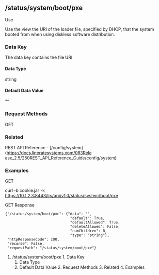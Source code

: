 ## /status/system/boot/pxe

Use

Use the view the URI of the loader file, specified by DHCP, that the system
booted from when using diskless software distribution.

### Data Key

The data key contains the file URI.

#### Data Type

string

#### Default Data Value

""

### Request Methods

GET

### Related

REST API Reference - [/config/system](https://docs.lineratesystems.com/093Rele
ase_2.5/250REST_API_Reference_Guide/config/system)

### Examples

GET

curl -b cookie.jar -k
https://10.1.2.3:8443/lrs/api/v1.0/status/system/boot/pxe

GET Response

    
    
    {"/status/system/boot/pxe": {"data": "",
                                  "default": True,
                                  "defaultAllowed": True,
                                  "deleteAllowed": False,
                                  "numChildren": 0,
                                  "type": "string"},
     "httpResponseCode": 200,
     "recurse": False,
     "requestPath": "/status/system/boot/pxe"}
    

  1. /status/system/boot/pxe
    1. Data Key
      1. Data Type
      2. Default Data Value
    2. Request Methods
    3. Related
    4. Examples

